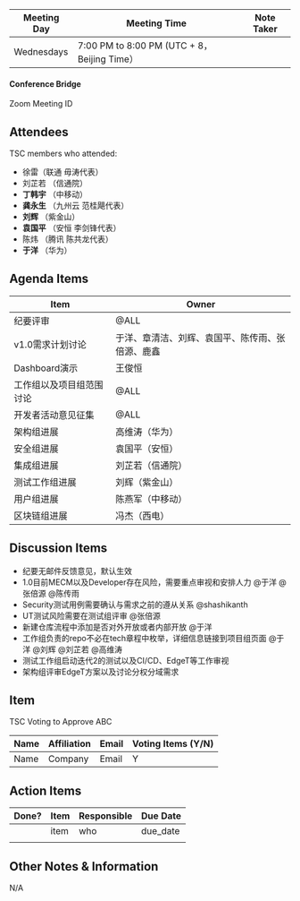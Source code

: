 | Meeting Day | Meeting Time                                | Note Taker |
| ----------- | ------------------------------------------- | ---------- |
| Wednesdays  | 7:00 PM to 8:00 PM (UTC + 8，Beijing Time） |            |

#### Conference Bridge

Zoom Meeting ID



## Attendees

TSC members who attended:

- 徐雷（联通 毋涛代表）
-  刘芷若     （信通院）     
-  **丁韩宇**        （中移动）    
-   **龚永生**      （九州云 范桂飓代表）      
-   **刘辉**      （紫金山）    
-  **袁国平**    （安恒 李剑锋代表） 
- 陈炜   （腾讯 陈共龙代表）   
-   **于洋**       （华为）    

## Agenda Items

| Item                     | Owner                                            |
| ------------------------ | ------------------------------------------------ |
| 纪要评审                 | @ALL                                             |
| v1.0需求计划讨论         | 于洋、章清洁、刘辉、袁国平、陈传雨、张倍源、鹿鑫 |
| Dashboard演示            | 王俊恒                                           |
| 工作组以及项目组范围讨论 | @ALL                                             |
| 开发者活动意见征集       | @ALL                                             |
| 架构组进展               | 高维涛（华为）                                   |
| 安全组进展               | 袁国平（安恒）                                   |
| 集成组进展               | 刘芷若（信通院）                                 |
| 测试工作组进展           | 刘辉（紫金山）                                   |
| 用户组进展               | 陈燕军（中移动）                                 |
| 区块链组进展             | 冯杰（西电）                                     |


## Discussion Items

- 纪要无邮件反馈意见，默认生效
- 1.0目前MECM以及Developer存在风险，需要重点审视和安排人力 @于洋 @张倍源 @陈传雨
- Security测试用例需要确认与需求之前的遵从关系 @shashikanth 
- UT测试风险需要在测试组评审 @张倍源 
- 新建仓库流程中添加是否对外开放或者内部开放 @于洋
- 工作组负责的repo不必在tech章程中枚举，详细信息链接到项目组页面 @于洋 @刘辉 @刘芷若 @高维涛 
- 测试工作组启动迭代2的测试以及CI/CD、EdgeT等工作审视
- 架构组评审EdgeT方案以及讨论分权分域需求

## Item

TSC Voting to Approve ABC

| **Name** | **Affiliation** | **Email** | **Voting Items (Y/N)** |
| -------- | --------------- | --------- | ---------------------- |
| Name     | Company         | Email     | Y                      |


## Action Items

| Done? | Item | Responsible | Due Date |
| ----- | ---- | ----------- | -------- |
|       | item | who         | due_date |
|       |      |             |          |

## Other Notes & Information

N/A